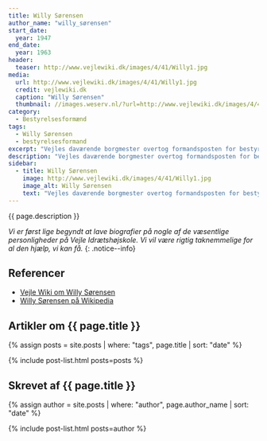 ```yaml
---
title: Willy Sørensen
author_name: "willy_sørensen"
start_date: 
  year: 1947
end_date:
  year: 1963
header:
  teaser: http://www.vejlewiki.dk/images/4/41/Willy1.jpg
media: 
  url: http://www.vejlewiki.dk/images/4/41/Willy1.jpg
  credit: vejlewiki.dk
  caption: "Willy Sørensen"
  thumbnail: //images.weserv.nl/?url=http://www.vejlewiki.dk/images/4/41/Willy1.jpg&w=100
category:
  - Bestyrelsesformænd
tags:
  - Willy Sørensen
  - bestyrelsesformand
excerpt: "Vejles daværende borgmester overtog formandsposten for bestyrelsen i 1947 og sad på posten indtil 1963."
description: "Vejles daværende borgmester overtog formandsposten for bestyrelsen for Den Jyske Idrætshøjskole efter sin borgmesterkollega."
sidebar:
  - title: Willy Sørensen
    image: http://www.vejlewiki.dk/images/4/41/Willy1.jpg
    image_alt: Willy Sørensen
    text: "Vejles daværende borgmester overtog formandsposten for bestyrelsen i 1947 og sad på posten indtil 1963."
---
```


{{ page.description }}

_Vi er først lige begyndt at lave biografier på nogle af de væsentlige personligheder på Vejle Idrætshøjskole. Vi vil være rigtig taknemmelige for al den hjælp, vi kan få._
{: .notice--info}

## Referencer

- [Vejle Wiki om Willy Sørensen](http://www.vejlewiki.dk/index.php?title=Willy_S%C3%B8rensen)
- [Willy Sørensen på Wikipedia](https://da.wikipedia.org/wiki/Willy_S%C3%B8rensen)

## Artikler om {{ page.title }}

{% assign posts = site.posts | where: "tags", page.title | sort: "date" %}

{% include post-list.html posts=posts %}

## Skrevet af {{ page.title }}

{% assign author = site.posts | where: "author", page.author_name | sort: "date" %}

{% include post-list.html posts=author %}
